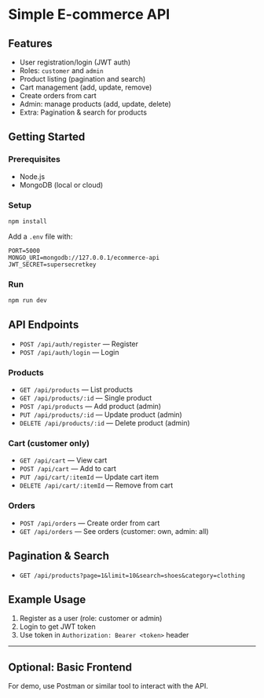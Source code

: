 # Simple E-commerce API

## Features

- User registration/login (JWT auth)
- Roles: `customer` and `admin`
- Product listing (pagination and search)
- Cart management (add, update, remove)
- Create orders from cart
- Admin: manage products (add, update, delete)
- Extra: Pagination & search for products

## Getting Started

### Prerequisites

- Node.js
- MongoDB (local or cloud)

### Setup

```sh
npm install
```

Add a `.env` file with:

```
PORT=5000
MONGO_URI=mongodb://127.0.0.1/ecommerce-api
JWT_SECRET=supersecretkey
```

### Run

```sh
npm run dev
```

## API Endpoints

- `POST /api/auth/register` — Register
- `POST /api/auth/login` — Login

### Products
- `GET /api/products` — List products
- `GET /api/products/:id` — Single product
- `POST /api/products` — Add product (admin)
- `PUT /api/products/:id` — Update product (admin)
- `DELETE /api/products/:id` — Delete product (admin)

### Cart (customer only)
- `GET /api/cart` — View cart
- `POST /api/cart` — Add to cart
- `PUT /api/cart/:itemId` — Update cart item
- `DELETE /api/cart/:itemId` — Remove from cart

### Orders
- `POST /api/orders` — Create order from cart
- `GET /api/orders` — See orders (customer: own, admin: all)

## Pagination & Search

- `GET /api/products?page=1&limit=10&search=shoes&category=clothing`

## Example Usage

1. Register as a user (role: customer or admin)
2. Login to get JWT token
3. Use token in `Authorization: Bearer <token>` header

---

## Optional: Basic Frontend

For demo, use Postman or similar tool to interact with the API.
